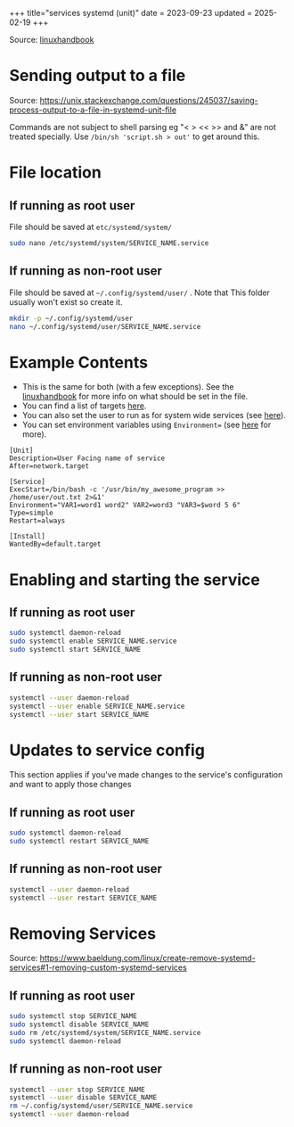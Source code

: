 +++
title="services systemd (unit)"
date = 2023-09-23
updated = 2025-02-19
+++

Source: [linuxhandbook]

# Sending output to a file

Source: <https://unix.stackexchange.com/questions/245037/saving-process-output-to-a-file-in-systemd-unit-file>

Commands are not subject to shell parsing eg "< > << >> and &" are not treated specially. Use `/bin/sh 'script.sh > out'` to get around this.

# File location

## If running as root user

File should be saved at `etc/systemd/system/`

```sh
sudo nano /etc/systemd/system/SERVICE_NAME.service
```

## If running as non-root user

File should be saved at `~/.config/systemd/user/` . Note that This folder usually won't exist so create it.

```sh
mkdir -p ~/.config/systemd/user
nano ~/.config/systemd/user/SERVICE_NAME.service
```

# Example Contents

- This is the same for both (with a few exceptions).
  See the [linuxhandbook] for more info on what should be set in the file.
- You can find a list of targets [here](https://www.freedesktop.org/software/systemd/man/latest/systemd.special.html).
- You can also set the user to run as for system wide services (see [here](https://www.freedesktop.org/software/systemd/man/latest/systemd.exec.html#User=)).
- You can set environment variables using `Environment=` (see [here](https://www.freedesktop.org/software/systemd/man/latest/systemd.exec.html#Environment) for more).

```
[Unit]
Description=User Facing name of service
After=network.target

[Service]
ExecStart=/bin/bash -c '/usr/bin/my_awesome_program >> /home/user/out.txt 2>&1'
Environment="VAR1=word1 word2" VAR2=word3 "VAR3=$word 5 6"
Type=simple
Restart=always

[Install]
WantedBy=default.target
```

# Enabling and starting the service

## If running as root user

```sh
sudo systemctl daemon-reload
sudo systemctl enable SERVICE_NAME.service
sudo systemctl start SERVICE_NAME
```

## If running as non-root user

```sh
systemctl --user daemon-reload
systemctl --user enable SERVICE_NAME.service
systemctl --user start SERVICE_NAME
```

# Updates to service config

This section applies if you've made changes to the service's configuration and want to apply those changes

## If running as root user

```sh
sudo systemctl daemon-reload
sudo systemctl restart SERVICE_NAME
```

## If running as non-root user

```sh
systemctl --user daemon-reload
systemctl --user restart SERVICE_NAME
```

[linuxhandbook]: https://linuxhandbook.com/create-systemd-services

# Removing Services

Source: <https://www.baeldung.com/linux/create-remove-systemd-services#1-removing-custom-systemd-services>

## If running as root user

```sh
sudo systemctl stop SERVICE_NAME
sudo systemctl disable SERVICE_NAME
sudo rm /etc/systemd/system/SERVICE_NAME.service
sudo systemctl daemon-reload
```

## If running as non-root user

```sh
systemctl --user stop SERVICE_NAME
systemctl --user disable SERVICE_NAME
rm ~/.config/systemd/user/SERVICE_NAME.service
systemctl --user daemon-reload
```
